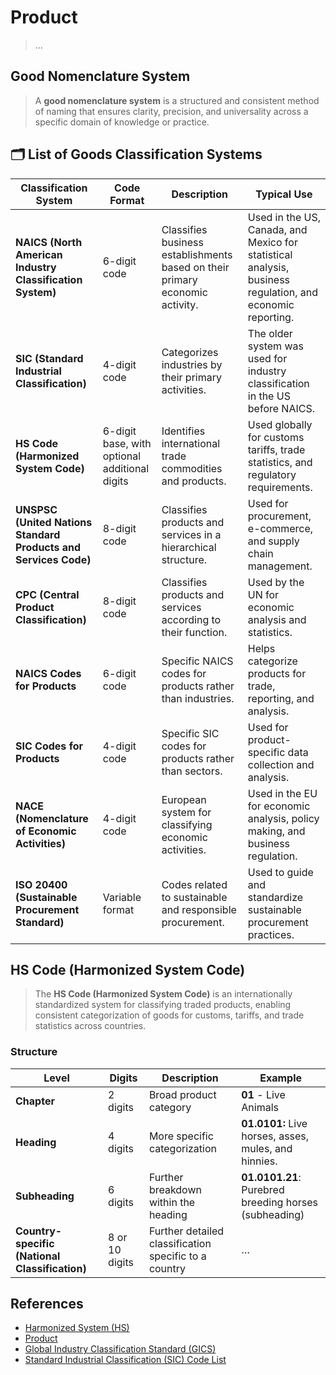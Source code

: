 # Product

> ...

## Good Nomenclature System

> A **good nomenclature system** is a structured and consistent method of naming that ensures clarity, precision, and universality across a specific domain of knowledge or practice.

## 🗂️ List of Goods Classification Systems

| **Classification System** | **Code Format** | **Description** | **Typical Use** |
| --- | --- | --- | --- |
| **NAICS (North American Industry Classification System)** | 6-digit code | Classifies business establishments based on their primary economic activity. | Used in the US, Canada, and Mexico for statistical analysis, business regulation, and economic reporting. |
| **SIC (Standard Industrial Classification)** | 4-digit code | Categorizes industries by their primary activities. | The older system was used for industry classification in the US before NAICS. |
| **HS Code (Harmonized System Code)** | 6-digit base, with optional additional digits | Identifies international trade commodities and products. | Used globally for customs tariffs, trade statistics, and regulatory requirements. |
| **UNSPSC (United Nations Standard Products and Services Code)** | 8-digit code | Classifies products and services in a hierarchical structure. | Used for procurement, e-commerce, and supply chain management. |
| **CPC (Central Product Classification)** | 8-digit code | Classifies products and services according to their function. | Used by the UN for economic analysis and statistics. |
| **NAICS Codes for Products** | 6-digit code | Specific NAICS codes for products rather than industries. | Helps categorize products for trade, reporting, and analysis. |
| **SIC Codes for Products** | 4-digit code | Specific SIC codes for products rather than sectors. | Used for product-specific data collection and analysis. |
| **NACE (Nomenclature of Economic Activities)** | 4-digit code | European system for classifying economic activities. | Used in the EU for economic analysis, policy making, and business regulation. |
| **ISO 20400 (Sustainable Procurement Standard)** | Variable format | Codes related to sustainable and responsible procurement. | Used to guide and standardize sustainable procurement practices. |

## HS Code (Harmonized System Code)

> The **HS Code (Harmonized System Code)** is an internationally standardized system for classifying traded products, enabling consistent categorization of goods for customs, tariffs, and trade statistics across countries.

### Structure

| **Level** | **Digits** | **Description** | **Example** |
| --- | --- | --- | --- |
| **Chapter** | 2 digits | Broad product category | **01** - Live Animals |
| **Heading** | 4 digits | More specific categorization | **01.0101:** Live horses, asses, mules, and hinnies. |
| **Subheading** | 6 digits | Further breakdown within the heading | **01.0101.21**: Purebred breeding horses (subheading) |
| **Country-specific (National Classification)** | 8 or 10 digits | Further detailed classification specific to a country | … |

## References

- [Harmonized System (HS)](https://en.wikipedia.org/wiki/Harmonized_System)
- [Product](https://en.wikipedia.org/wiki/Product_(business))
- [Global Industry Classification Standard (GICS)](https://en.wikipedia.org/wiki/Global_Industry_Classification_Standard)
- [Standard Industrial Classification (SIC) Code List](https://www.sec.gov/search-filings/standard-industrial-classification-sic-code-list)
